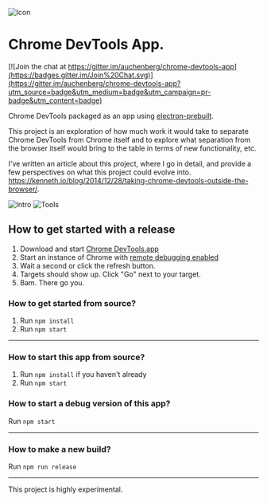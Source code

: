 ![Icon](https://github.com/auchenberg/chrome-devtools-app/raw/master/readme/icon.png)

Chrome DevTools App.
===================

[![Join the chat at https://gitter.im/auchenberg/chrome-devtools-app](https://badges.gitter.im/Join%20Chat.svg)](https://gitter.im/auchenberg/chrome-devtools-app?utm_source=badge&utm_medium=badge&utm_campaign=pr-badge&utm_content=badge)

Chrome DevTools packaged as an app using [electron-prebuilt](https://github.com/mafintosh/electron-prebuilt). 

This project is an exploration of how much work it would take to separate Chrome DevTools from Chrome itself and to explore what separation from the browser itself would bring to the table in terms of new functionality, etc.

I've written an article about this project, where I go in detail, and provide a few perspectives on what this project could evolve into. https://kenneth.io/blog/2014/12/28/taking-chrome-devtools-outside-the-browser/.

![Intro](https://raw.githubusercontent.com/auchenberg/chrome-devtools-app/master/readme/app-intro.png)
![Tools](https://raw.githubusercontent.com/auchenberg/chrome-devtools-app/master/readme/app-inspector.png)

## How to get started with a release

1. Download and start [Chrome DevTools.app](https://github.com/auchenberg/chrome-devtools-app/raw/master/build/Chrome%20DevTools/osx/Chrome-DevTools.app.zip)
2. Start an instance of Chrome with [remote debugging enabled](https://developer.chrome.com/devtools/docs/debugger-protocol#remote)
3. Wait a second or click the refresh button.
4. Targets should show up. Click "Go" next to your target.
5. Bam. There go you.

### How to get started from source?
1. Run ``npm install``
3. Run ``npm start``

---

### How to start this app from source?
1. Run ``npm install`` if you haven't already
2. Run ``npm start``

### How to start a debug version of this app?
Run ``npm start``

---

### How to make a new build?
Run ``npm run release``

---

This project is highly experimental.

